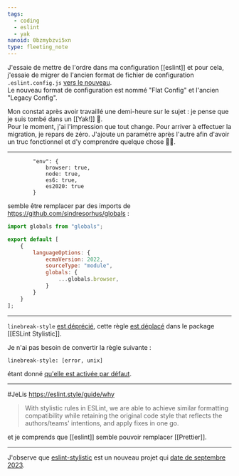 ```yaml
---
tags:
  - coding
  - eslint
  - yak
nanoid: 0bzmybzvi5xn
type: fleeting_note
---
```

J'essaie de mettre de l'ordre dans ma configuration [[eslint]] et pour cela, j'essaie de migrer de l'ancien format de fichier de configuration `.eslint.config.js` [vers le nouveau](https://eslint.org/docs/v8.x/use/configure/configuration-files-new).  
Le nouveau format de configuration est nommé "Flat Config" et l'ancien "Legacy Config".

Mon constat après avoir travaillé une demi-heure sur le sujet : je pense que je suis tombé dans un [[Yak!]] 🤣.  
Pour le moment, j'ai l'impression que tout change. Pour arriver à effectuer la migration, je repars de zéro. J'ajoute un paramètre après l'autre afin d'avoir un truc fonctionnel et d'y comprendre quelque chose 🤷‍♂️.

---

```
        "env": {
            browser: true,
            node: true,
            es6: true,
            es2020: true
        }
```

semble être remplacer par des imports de https://github.com/sindresorhus/globals :

```js
import globals from "globals";

export default [
    {
        languageOptions: {
            ecmaVersion: 2022,
            sourceType: "module",
            globals: {
                ...globals.browser,
            }
        }
    }
];
```

---

`linebreak-style` [est déprécié](https://eslint.org/docs/latest/rules/linebreak-style#rule-details), cette règle [est déplacé](arrow-parens) dans le package [[ESLint Stylistic]].

Je n'ai pas besoin de convertir la règle suivante :

```
linebreak-style: [error, unix]
```

étant donné [qu'elle est activée par défaut](https://eslint.style/rules/default/linebreak-style).

---

#JeLis https://eslint.style/guide/why 

> With stylistic rules in ESLint, we are able to achieve similar formatting compatibility while retaining the original code style that reflects the authors/teams' intentions, and apply fixes in one go.

et je comprends que [[eslint]] semble pouvoir remplacer [[Prettier]].

---

J'observe que [eslint-stylistic](https://github.com/eslint-stylistic/eslint-stylistic/) est un nouveau projet qui [date de septembre 2023](https://github.com/eslint-stylistic/eslint-stylistic/graphs/contributors).

